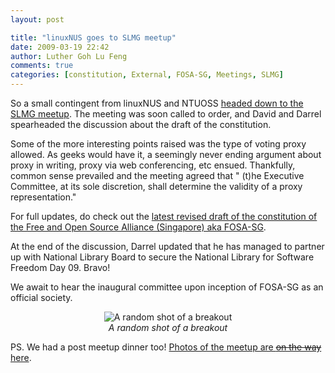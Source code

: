 ```yaml
---
layout: post

title: "linuxNUS goes to SLMG meetup"
date: 2009-03-19 22:42
author: Luther Goh Lu Feng
comments: true
categories: [constitution, External, FOSA-SG, Meetings, SLMG]
---
```

So a small contingent from linuxNUS and NTUOSS <a href="http://linuxnus.org/2009/03/17/singapore-linux-march-meetup-singapore-lubuntu-team/">headed down to the SLMG meetup</a>.  The meeting was soon called to order, and David and Darrel spearheaded the discussion about the draft of the constitution.

Some of the more interesting points raised was the type of voting proxy allowed. As geeks would have it, a seemingly never ending argument about proxy in writing, proxy via web conferencing, etc ensued. Thankfully, common sense prevailed and the meeting agreed that " (t)he Executive Committee, at its sole discretion, shall determine the validity of a proxy representation."

For full updates, do check out the <a href="http://open-source-alliance.sg/FinalDraftConstitution">latest revised draft of the constitution of the Free and Open Source Alliance (Singapore) aka FOSA-SG</a>.

At the end of the discussion, Darrel updated that he has managed to partner up with National Library Board to secure the National Library for Software Freedom Day 09. Bravo!

We await to hear the inaugural committee upon inception of FOSA-SG as an official society.

<div align="center"><img src="http://inlinethumb45.webshots.com/23340/2939250570101890940S425x425Q85.jpg" alt="A random shot of a breakout" /><br /> <em>A random shot of a breakout</em></div>

PS. We had a post meetup dinner too! <a href="http://news.webshots.com/album/570600827duxqbj?vhost=news">Photos of the meetup are <del datetime="2009-03-20T03:52:03+00:00">on the way</del> here</a>.
